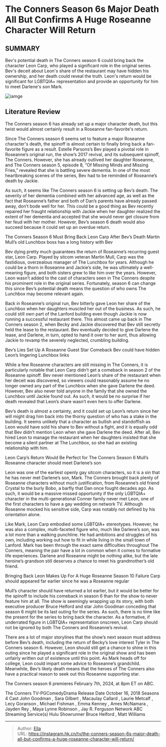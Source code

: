 # The Conners Season 6s Major Death All But Confirms A Huge Roseanne Character Will Return


## SUMMARY 



  Bev&#39;s potential death in The Conners season 6 could bring back the character Leon Carp, who played a significant role in the original series.   Bev&#39;s deceit about Leon&#39;s share of the restaurant may have hidden his ownership, and her death could reveal the truth.   Leon&#39;s return would be significant for LGBTQIA&#43; representation and provide an opportunity for him to meet Darlene&#39;s son Mark.  

![iamge](https://static1.srcdn.com/wordpress/wp-content/uploads/2024/01/roseanne-conners-season-6-poster.jpeg)

## Literature Review

The Conners season 6 has already set up a major character death, but this twist would almost certainly result in a Roseanne fan-favorite&#39;s return.




Since The Conners season 6 seems set to feature a major Roseanne character&#39;s death, the spinoff is almost certain to finally bring back a fan-favorite figure as a result. Estelle Parsons’s Bev played a pivotal role in Roseanne’s original run, the show’s 2017 revival, and its subsequent spinoff, The Conners. However, she has already outlived her daughter Roseanne, and The Conners season 5, episode 8, “Of Missing Minds and Missing Fries,” revealed that she is battling severe dementia. In one of the most heartbreaking scenes of the series, Bev had to be reminded of Roseanne’s death by Jackie.




As such, it seems like The Conners season 6 is setting up Bev’s death. The severity of her dementia combined with her advanced age, as well as the fact that Roseanne’s father and both of Dan’s parents have already passed away, don’t bode well for her. This could be a good thing as Bev recently repaired her fraught relationship with Jackie when her daughter realized the extent of her dementia and accepted that she would never get closure from her feud with her mother. However, Bev’s season 6 death would also succeed because it could set up an overdue return.


 The Conners Season 6 Must Bring Back Leon Carp After Bev’s Death 
Martin Mull’s old Lunchbox boss has a long history with Bev
         

Bev dying pretty much guarantees the return of Roseanne’s recurring guest star, Leon Carp. Played by sitcom veteran Martin Mull, Carp was the fastidious, overzealous manager of The Lunchbox for years. Although he could be a thorn in Roseanne and Jackie’s side, he was ultimately a well-meaning figure, and both sisters grew to like him over the years. However, Leon wasn’t added to the cast of characters seen in The Conners despite his prominent role in the original series. Fortunately, season 6 can change this since Bev’s potential death means the question of who owns The Lunchbox may become relevant again.




Back in Roseanne’s original run, Bev bitterly gave Leon her share of the Lunchbox when her daughters muscled her out of the business. As such, he could still own part of the Lanford building even though Jackie is now running a successful restaurant there. This almost came up back in The Conners season 2, when Becky and Jackie discovered that Bev still secretly held the lease to the restaurant. Bev eventually decided to give Darlene the lease, and Darlene, in turn, opted to hand it over to her aunt, thus allowing Jackie to revamp the severely neglected, crumbling building.



 Bev’s Lies Set Up A Roseanne Guest Star Comeback 
Bev could have hidden Leon’s lingering Lunchbox links
          

While a few Roseanne characters are still missing in The Conners, it is particularly notable that Leon Carp didn’t get a comeback in season 2 of the Roseanne spinoff. Bev never mentioned Leon’s share of the restaurant when her deceit was discovered, so viewers could reasonably assume he no longer owned any part of the Lunchbox when she gave Darlene the deed. However, Bev also never told anyone in the family that she owned the Lunchbox until Jackie found out. As such, it would be no surprise if her death revealed that Leon’s share wasn’t even hers to offer Darlene.




Bev’s death is almost a certainty, and it could set up Leon’s return since her will might drag him back into the thorny question of who has a stake in the building. It seems unlikely that a character as bullish and standoffish as Leon would have sold his share to Bev without a fight, and it is equally odd that Bev didn’t mention Leon when she gave Darlene the deed. After all, Bev hired Leon to manage the restaurant when her daughters insisted that she become a silent partner at The Lunchbox, so she had an existing relationship with him.



 Leon Carp’s Return Would Be Perfect for The Conners Season 6 
Mull’s Roseanne character should meet Darlene’s son
          

Leon was one of the earliest openly gay sitcom characters, so it is a sin that he has never met Darlene’s son, Mark. The Conners brought back plenty of Roseanne characters without much justification, from Roseanne’s old friend Crystal to the burly Bobo, a barfly that Dan once fought decades ago. As such, it would be a massive missed opportunity if the only LGBTQIA&#43; character in the multi-generational Conner family never met Leon, one of the first characters to have a gay wedding on network TV. Although Roseanne mocked his sensitive side, Carp was notably not defined by his orientation alone.




Like Mark, Leon Carp embodied some LGBTQIA&#43; stereotypes. However, he was also a complex, multi-faceted figure who, much like Darlene’s son, was a lot more than a walking punchline. He had ambitions and struggles of his own, including working out how to fit in while living in the small town of Lanford. Mark has been through the exact same difficulties throughout The Conners, meaning the pair have a lot in common when it comes to formative life experiences. Darlene and Roseanne might be nothing alike, but the late heroine’s grandson still deserves a chance to meet his grandmother’s old friend.



 Bringing Back Leon Makes Up For A Huge Roseanne Season 10 Failure 
Carp should appeared far earlier since he was a Roseanne regular
          

Mull’s character should have returned a lot earlier, but it would be better for the spinoff to include his comeback in season 6 than for the show to never feature him at all. The show is seemingly wrapping up its story, with both executive producer Bruce Helford and star John Goodman conceding that season 6 might be its last outing for the series. As such, there is no time like the present for the series to bring back the character. As a formative, if underrated figure in LGBTQIA&#43; representation onscreen, Leon Carp should not be ignored by both The Conners and Roseanne’s revival.




There are a lot of major storylines that the show’s next season must address before Bev’s death, including the return of Becky’s love interest Tyler in The Conners season 6. However, Leon should still get a chance to shine in this outing since he played a significant role in the original show and has been unfairly written out of existence until this point. As Mark heads off for college, Leon could impart some advice to Roseanne’s grandchild. Meanwhile, Bev’s likely death means that the heroes of The Conners also have a practical reason to seek out this Roseanne supporting star.



The Conners season 6 premieres February 7th, 2024, at 8pm ET on ABC.




   The Conners  TV-PGComedyDrama     Release Date    October 16, 2018     Seasons    4     Cast    John Goodman , Sara Gilbert , Macaulay Callard , Laurie Metcalf , Lecy Goranson , Michael Fishman , Emma Kenney , Ames McNamara , Jayden Rey , Maya Lynne Robinson , Jay R. Ferguson     Network    ABC     Streaming Service(s)    Hulu     Showrunner    Bruce Helford , Matt Williams      





---

> Author: [Ella](https://instagram.hk.cn/)  
> URL: https://instagram.hk.cn/tv/the-conners-season-6s-major-death-all-but-confirms-a-huge-roseanne-character-will-return/  

